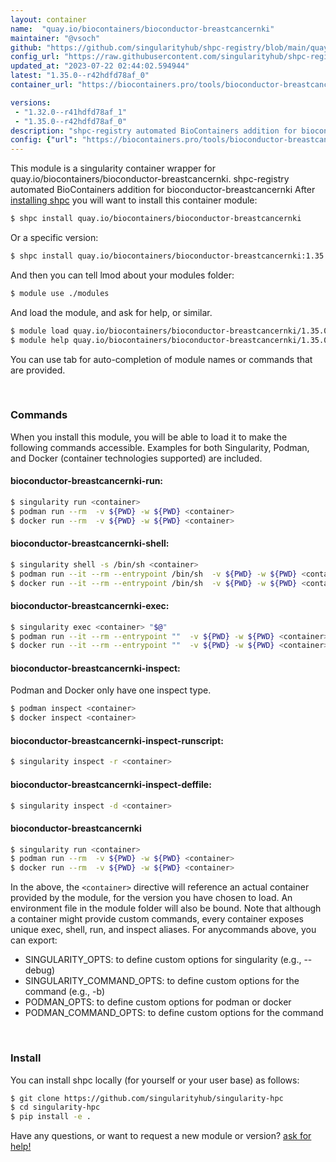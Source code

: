 ```yaml
---
layout: container
name:  "quay.io/biocontainers/bioconductor-breastcancernki"
maintainer: "@vsoch"
github: "https://github.com/singularityhub/shpc-registry/blob/main/quay.io/biocontainers/bioconductor-breastcancernki/container.yaml"
config_url: "https://raw.githubusercontent.com/singularityhub/shpc-registry/main/quay.io/biocontainers/bioconductor-breastcancernki/container.yaml"
updated_at: "2023-07-22 02:44:02.594944"
latest: "1.35.0--r42hdfd78af_0"
container_url: "https://biocontainers.pro/tools/bioconductor-breastcancernki"

versions:
 - "1.32.0--r41hdfd78af_1"
 - "1.35.0--r42hdfd78af_0"
description: "shpc-registry automated BioContainers addition for bioconductor-breastcancernki"
config: {"url": "https://biocontainers.pro/tools/bioconductor-breastcancernki", "maintainer": "@vsoch", "description": "shpc-registry automated BioContainers addition for bioconductor-breastcancernki", "latest": {"1.35.0--r42hdfd78af_0": "sha256:22dc66ede4c966d38474dd1febb75170d8d4824b0deda97d514de75e71fab49d"}, "tags": {"1.32.0--r41hdfd78af_1": "sha256:e6eeecf794b2f285d720c10f50f3c8ecef56401cf7b43dc338a59b279f6a1057", "1.35.0--r42hdfd78af_0": "sha256:22dc66ede4c966d38474dd1febb75170d8d4824b0deda97d514de75e71fab49d"}, "docker": "quay.io/biocontainers/bioconductor-breastcancernki"}
---
```


This module is a singularity container wrapper for quay.io/biocontainers/bioconductor-breastcancernki.
shpc-registry automated BioContainers addition for bioconductor-breastcancernki
After [installing shpc](#install) you will want to install this container module:


```bash
$ shpc install quay.io/biocontainers/bioconductor-breastcancernki
```

Or a specific version:

```bash
$ shpc install quay.io/biocontainers/bioconductor-breastcancernki:1.35.0--r42hdfd78af_0
```

And then you can tell lmod about your modules folder:

```bash
$ module use ./modules
```

And load the module, and ask for help, or similar.

```bash
$ module load quay.io/biocontainers/bioconductor-breastcancernki/1.35.0--r42hdfd78af_0
$ module help quay.io/biocontainers/bioconductor-breastcancernki/1.35.0--r42hdfd78af_0
```

You can use tab for auto-completion of module names or commands that are provided.

<br>

### Commands

When you install this module, you will be able to load it to make the following commands accessible.
Examples for both Singularity, Podman, and Docker (container technologies supported) are included.

#### bioconductor-breastcancernki-run:

```bash
$ singularity run <container>
$ podman run --rm  -v ${PWD} -w ${PWD} <container>
$ docker run --rm  -v ${PWD} -w ${PWD} <container>
```

#### bioconductor-breastcancernki-shell:

```bash
$ singularity shell -s /bin/sh <container>
$ podman run --it --rm --entrypoint /bin/sh  -v ${PWD} -w ${PWD} <container>
$ docker run --it --rm --entrypoint /bin/sh  -v ${PWD} -w ${PWD} <container>
```

#### bioconductor-breastcancernki-exec:

```bash
$ singularity exec <container> "$@"
$ podman run --it --rm --entrypoint ""  -v ${PWD} -w ${PWD} <container> "$@"
$ docker run --it --rm --entrypoint ""  -v ${PWD} -w ${PWD} <container> "$@"
```

#### bioconductor-breastcancernki-inspect:

Podman and Docker only have one inspect type.

```bash
$ podman inspect <container>
$ docker inspect <container>
```

#### bioconductor-breastcancernki-inspect-runscript:

```bash
$ singularity inspect -r <container>
```

#### bioconductor-breastcancernki-inspect-deffile:

```bash
$ singularity inspect -d <container>
```



#### bioconductor-breastcancernki

```bash
$ singularity run <container>
$ podman run --rm  -v ${PWD} -w ${PWD} <container>
$ docker run --rm  -v ${PWD} -w ${PWD} <container>
```


In the above, the `<container>` directive will reference an actual container provided
by the module, for the version you have chosen to load. An environment file in the
module folder will also be bound. Note that although a container
might provide custom commands, every container exposes unique exec, shell, run, and
inspect aliases. For anycommands above, you can export:

 - SINGULARITY_OPTS: to define custom options for singularity (e.g., --debug)
 - SINGULARITY_COMMAND_OPTS: to define custom options for the command (e.g., -b)
 - PODMAN_OPTS: to define custom options for podman or docker
 - PODMAN_COMMAND_OPTS: to define custom options for the command

<br>

### Install

You can install shpc locally (for yourself or your user base) as follows:

```bash
$ git clone https://github.com/singularityhub/singularity-hpc
$ cd singularity-hpc
$ pip install -e .
```

Have any questions, or want to request a new module or version? [ask for help!](https://github.com/singularityhub/singularity-hpc/issues)